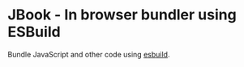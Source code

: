 # JBook - In browser bundler using ESBuild

Bundle JavaScript and other code using [esbuild](https://esbuild.github.io/).

